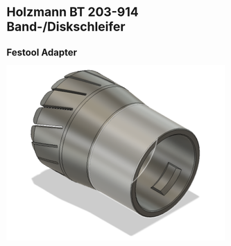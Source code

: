 # Holzmann BT 203-914 Band-/Diskschleifer

## Festool Adapter
![](Holzmann_BT_203-914_Disk_Festool_Adapter.png)

